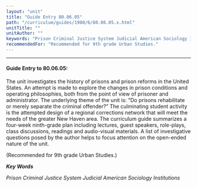 ```yaml
---
layout: "unit"
title: "Guide Entry 80.06.05"
path: "/curriculum/guides/1980/6/80.06.05.x.html"
unitTitle: ""
unitAuthor: ""
keywords: "Prison Criminal Justice System Judicial American Sociology Institutions"
recommendedFor: "Recommended for 9th grade Urban Studies."
---
```

<body>
<hr/>
<h4>
Guide Entry to 80.06.05:
</h4>
The unit investigates the history of prisons and prison reforms in the United States.  An attempt is made to explore the changes in prison conditions and operating philosophies, both from the point of view of prisoner and administrator.  The underlying theme of the unit is: “Do prisons rehabilitate or merely separate the criminal offender?”  The culminating student activity is the attempted design of a regional corrections network that will meet the needs of the greater New Haven area.  The curriculum guide summarizes a four-week ninth-grade plan including lectures, guest speakers, role-plays, class discussions, readings and audio-visual materials.  A list of investigative questions posed by the author helps to focus attention on the open-ended nature of the unit.
<p>
(Recommended for 9th grade Urban Studies.)
</p>
<p>
<b>
<i>
Key Words
</i>
</b>
<br/>
</p>
<p>
<i>
Prison Criminal Justice System Judicial American Sociology Institutions
</i>
</p>
</body>